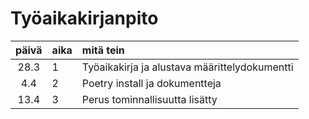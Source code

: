 # Työaikakirjanpito

| päivä | aika | mitä tein  |
| :----:|:-----| :-----|
| 28.3|1| Työaikakirja ja alustava määrittelydokumentti|
| 4.4|2|Poetry install ja dokumentteja|
| 13.4|3|Perus tominnallisuutta lisätty|

